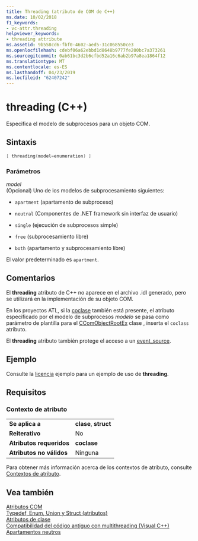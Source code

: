 ```yaml
---
title: Threading (atributo de COM de C++)
ms.date: 10/02/2018
f1_keywords:
- vc-attr.threading
helpviewer_keywords:
- threading attribute
ms.assetid: 9b558cd6-fbf0-4602-aed5-31c068550ce3
ms.openlocfilehash: cdebf06a62ebbd1d8648b9777fe200bc7a373261
ms.sourcegitcommit: 0ab61bc3d2b6cfbd52a16c6ab2b97a8ea1864f12
ms.translationtype: MT
ms.contentlocale: es-ES
ms.lasthandoff: 04/23/2019
ms.locfileid: "62407242"
---
```

# <a name="threading-c"></a>threading (C++)

Especifica el modelo de subprocesos para un objeto COM.

## <a name="syntax"></a>Sintaxis

```cpp
[ threading(model=enumeration) ]
```

### <a name="parameters"></a>Parámetros

*model*<br/>
(Opcional) Uno de los modelos de subprocesamiento siguientes:

- `apartment` (apartamento de subproceso)

- `neutral` (Componentes de .NET framework sin interfaz de usuario)

- `single` (ejecución de subprocesos simple)

- `free` (subprocesamiento libre)

- `both` (apartamento y subprocesamiento libre)

El valor predeterminado es `apartment`.

## <a name="remarks"></a>Comentarios

El **threading** atributo de C++ no aparece en el archivo .idl generado, pero se utilizará en la implementación de su objeto COM.

En los proyectos ATL, si la [coclase](coclass.md) también está presente, el atributo especificado por el modelo de subprocesos *modelo* se pasa como parámetro de plantilla para el [CComObjectRootEx](../../atl/reference/ccomobjectrootex-class.md) clase , inserta el `coclass` atributo.

El **threading** atributo también protege el acceso a un [event_source](event-source.md).

## <a name="example"></a>Ejemplo

Consulte la [licencia](licensed.md) ejemplo para un ejemplo de uso de **threading**.

## <a name="requirements"></a>Requisitos

### <a name="attribute-context"></a>Contexto de atributo

|||
|-|-|
|**Se aplica a**|**clase**, **struct**|
|**Reiterativo**|No|
|**Atributos requeridos**|**coclase**|
|**Atributos no válidos**|Ninguna|

Para obtener más información acerca de los contextos de atributo, consulte [Contextos de atributo](cpp-attributes-com-net.md#contexts).

## <a name="see-also"></a>Vea también

[Atributos COM](com-attributes.md)<br/>
[Typedef, Enum, Union y Struct (atributos)](typedef-enum-union-and-struct-attributes.md)<br/>
[Atributos de clase](class-attributes.md)<br/>
[Compatibilidad del código antiguo con multithreading (Visual C++)](../../parallel/multithreading-support-for-older-code-visual-cpp.md)<br/>
[Apartamentos neutros](/windows/desktop/cossdk/neutral-apartments)
